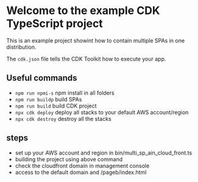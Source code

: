 # Welcome to the example CDK TypeScript project

This is an example project showint how to contain multiple SPAs in one distribution.

The `cdk.json` file tells the CDK Toolkit how to execute your app.

## Useful commands

- `npm run npmi-s` npm install in all folders
- `npm run buildp` build SPAs
- `npm run build` build CDK project
- `npx cdk deploy` deploy all stacks to your default AWS account/region
- `npx cdk destroy` destroy all the stacks

## steps

- set up your AWS account and region in bin/multi_sp_ain_cloud_front.ts
- building the project using above command
- check the cloudfront domain in management console
- access to the default domain and /pageb/index.html
